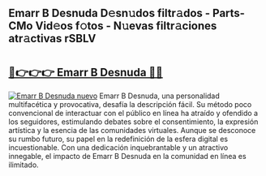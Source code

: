 ## Emarr B Desnuda D𝚎sn𝚞dos filtr𝚊dos - Parts-CMo Vid𝚎os f𝚘tos - N𝚞evas filtr𝚊ciones atr𝚊ctivas rSBLV

# <h2><a href="http://mbc3kpb.tromn.icu/?c=Emarr+B+Desnuda">🔗👉👉👉 Emarr B Desnuda 🔗🔗</a></h2>

[![Emarr B Desnuda nuevo](https://i.imgur.com/pEAQMta.gif)](http://mbc3kpb.tromn.icu/?c=Emarr+B+Desnuda)
Emarr B Desnuda, una personalidad multifacética y provocativa, desafía la descripción fácil. Su método poco convencional de interactuar con el público en línea ha atraído y ofendido a los seguidores, estimulando debates sobre el consentimiento, la expresión artística y la esencia de las comunidades virtuales. Aunque se desconoce su rumbo futuro, su papel en la redefinición de la esfera digital es incuestionable. Con una dedicación inquebrantable y un atractivo innegable, el impacto de Emarr B Desnuda en la comunidad en línea es ilimitado.
